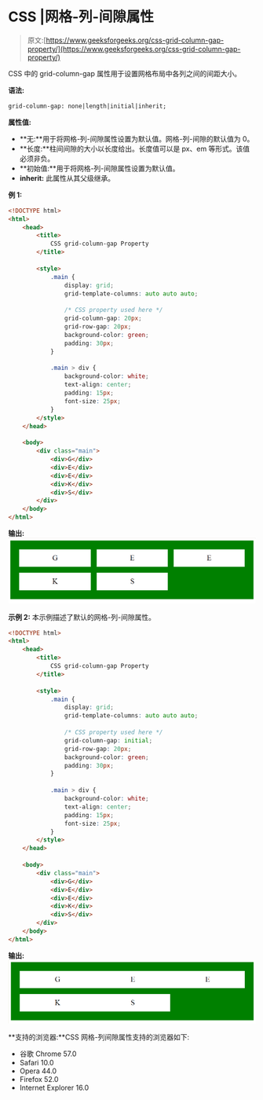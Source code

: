 # CSS |网格-列-间隙属性

> 原文:[https://www.geeksforgeeks.org/css-grid-column-gap-property/](https://www.geeksforgeeks.org/css-grid-column-gap-property/)

CSS 中的 grid-column-gap 属性用于设置网格布局中各列之间的间距大小。

**语法:**

```html
grid-column-gap: none|length|initial|inherit;
```

**属性值:**

*   **无:**用于将网格-列-间隙属性设置为默认值。网格-列-间隙的默认值为 0。
*   **长度:**柱间间隙的大小以长度给出。长度值可以是 px、em 等形式。该值必须非负。
*   **初始值:**用于将网格-列-间隙属性设置为默认值。
*   **inherit:** 此属性从其父级继承。

**例 1:**

```html
<!DOCTYPE html>
<html>
    <head>
        <title>
            CSS grid-column-gap Property
        </title>

        <style>
            .main {
                display: grid;
                grid-template-columns: auto auto auto;

                /* CSS property used here */
                grid-column-gap: 20px;
                grid-row-gap: 20px;
                background-color: green;
                padding: 30px;
            }

            .main > div {
                background-color: white;
                text-align: center;
                padding: 15px;
                font-size: 25px;
            }
        </style>
    </head>

    <body>
        <div class="main">
            <div>G</div>
            <div>E</div>
            <div>E</div>
            <div>K</div>
            <div>S</div>
        </div>
    </body>
</html>                    
```

**输出:**
![](img/cb888f1558a5a3de9bc1736257152be6.png)

**示例 2:** 本示例描述了默认的网格-列-间隙属性。

```html
<!DOCTYPE html>
<html>
    <head>
        <title>
            CSS grid-column-gap Property
        </title>

        <style>
            .main {
                display: grid;
                grid-template-columns: auto auto auto;

                /* CSS property used here */
                grid-column-gap: initial;
                grid-row-gap: 20px;
                background-color: green;
                padding: 30px;
            }

            .main > div {
                background-color: white;
                text-align: center;
                padding: 15px;
                font-size: 25px;
            }
        </style>
    </head>

    <body>
        <div class="main">
            <div>G</div>
            <div>E</div>
            <div>E</div>
            <div>K</div>
            <div>S</div>
        </div>
    </body>
</html>                    
```

**输出:**
![](img/66a7e3ba8b7d1e91894c9f263c31e8be.png)

**支持的浏览器:**CSS 网格-列间隙属性支持的浏览器如下:

*   谷歌 Chrome 57.0
*   Safari 10.0
*   Opera 44.0
*   Firefox 52.0
*   Internet Explorer 16.0